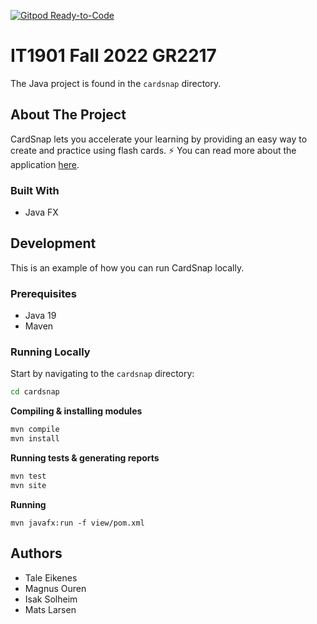 [![Gitpod Ready-to-Code](https://img.shields.io/badge/Gitpod-Ready--to--Code-blue?logo=gitpod)](https://gitpod.stud.ntnu.no/#https://gitlab.stud.idi.ntnu.no/it1901/groups-2022/gr2217/gr2217)

# IT1901 Fall 2022 GR2217

The Java project is found in the `cardsnap` directory.

## About The Project

CardSnap lets you accelerate your learning by providing an easy way to create and practice using flash cards. ⚡️ You can read more about the application [here](/cardsnap/README.md).

### Built With

- Java FX

## Development

This is an example of how you can run CardSnap locally.

### Prerequisites

- Java 19
- Maven

### Running Locally

Start by navigating to the `cardsnap` directory:

```bash
cd cardsnap
```

**Compiling & installing modules**

```bash
mvn compile
mvn install
```

**Running tests & generating reports**

```bash
mvn test
mvn site
```

**Running**

```
mvn javafx:run -f view/pom.xml
```

## Authors

- Tale Eikenes
- Magnus Ouren
- Isak Solheim
- Mats Larsen

